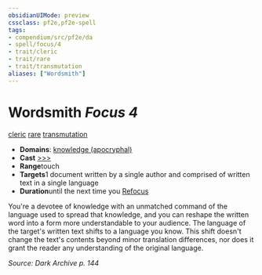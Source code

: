```yaml
---
obsidianUIMode: preview
cssclass: pf2e,pf2e-spell
tags:
- compendium/src/pf2e/da
- spell/focus/4
- trait/cleric
- trait/rare
- trait/transmutation
aliases: ["Wordsmith"]
---
```

# Wordsmith *Focus 4*   
[cleric](rules/traits/cleric.md)  [rare](rules/traits/rare.md)  [transmutation](rules/traits/transmutation.md)  

- **Domains**: [knowledge (apocryphal)](compendium/setting/domains.md#Knowledge)
- **Cast** [>>>](rules/core-rulebook/chapter-9-playing-the-game.md#Actions "Three-Action") 
- **Range**touch
- **Targets**1 document written by a single author and comprised of written text in a single language
- **Duration**until the next time you [Refocus](rules/actions/refocus.md)

You're a devotee of knowledge with an unmatched command of the language used to spread that knowledge, and you can reshape the written word into a form more understandable to your audience. The language of the target's written text shifts to a language you know. This shift doesn't change the text's contents beyond minor translation differences, nor does it grant the reader any understanding of the original language.

*Source: Dark Archive p. 144*